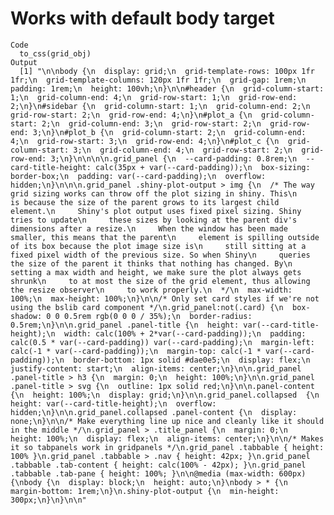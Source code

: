 # Works with default body target

    Code
      to_css(grid_obj)
    Output
      [1] "\n\nbody {\n  display: grid;\n  grid-template-rows: 100px 1fr 1fr;\n  grid-template-columns: 120px 1fr 1fr;\n  grid-gap: 1rem;\n  padding: 1rem;\n  height: 100vh;\n}\n\n#header {\n  grid-column-start: 1;\n  grid-column-end: 4;\n  grid-row-start: 1;\n  grid-row-end: 2;\n}\n#sidebar {\n  grid-column-start: 1;\n  grid-column-end: 2;\n  grid-row-start: 2;\n  grid-row-end: 4;\n}\n#plot_a {\n  grid-column-start: 2;\n  grid-column-end: 3;\n  grid-row-start: 2;\n  grid-row-end: 3;\n}\n#plot_b {\n  grid-column-start: 2;\n  grid-column-end: 4;\n  grid-row-start: 3;\n  grid-row-end: 4;\n}\n#plot_c {\n  grid-column-start: 3;\n  grid-column-end: 4;\n  grid-row-start: 2;\n  grid-row-end: 3;\n}\n\n\n\n.grid_panel {\n  --card-padding: 0.8rem;\n  --card-title-height: calc(35px + var(--card-padding));\n  box-sizing: border-box;\n  padding: var(--card-padding);\n  overflow: hidden;\n}\n\n\n.grid_panel .shiny-plot-output > img {\n  /* The way grid sizing works can throw off the plot sizing in shiny. This\n     is because the size of the parent grows to its largest child element.\n     Shiny's plot output uses fixed pixel sizing. Shiny tries to update\n     these sizes by looking at the parent div's dimensions after a resize.\n     When the window has been made smaller, this means that the parent\n     element is spilling outside of its box because the plot image size is\n     still sitting at a fixed pixel width of the previous size. So when Shiny\n     queries the size of the parent it thinks that nothing has changed. By\n     setting a max width and height, we make sure the plot always gets shrunk\n     to at most the size of the grid element, thus allowing the resize observer\n     to work properly.\n  */\n  max-width: 100%;\n  max-height: 100%;\n}\n\n/* Only set card styles if we're not using the bslib card component */\n.grid_panel:not(.card) {\n  box-shadow: 0 0 0.5rem rgb(0 0 0 / 35%);\n  border-radius: 0.5rem;\n}\n\n.grid_panel .panel-title {\n  height: var(--card-title-height);\n  width: calc(100% + 2*var(--card-padding));\n  padding: calc(0.5 * var(--card-padding)) var(--card-padding);\n  margin-left: calc(-1 * var(--card-padding));\n  margin-top: calc(-1 * var(--card-padding));\n  border-bottom: 1px solid #dae0e5;\n  display: flex;\n  justify-content: start;\n  align-items: center;\n}\n\n.grid_panel .panel-title > h3 {\n  margin: 0;\n  height: 100%;\n}\n\n.grid_panel .panel-title > svg {\n  outline: 1px solid red;\n}\n\n.panel-content {\n  height: 100%;\n  display: grid;\n}\n\n.grid_panel.collapsed  {\n  height: var(--card-title-height);\n  overflow: hidden;\n}\n\n.grid_panel.collapsed .panel-content {\n  display: none;\n}\n\n/* Make everything line up nice and cleanly like it should in the middle */\n.grid_panel > .title_panel {\n  margin: 0;\n  height: 100%;\n  display: flex;\n  align-items: center;\n}\n\n/* Makes it so tabpanels work in gridpanels */\n.grid_panel .tabbable { height: 100% }\n.grid_panel .tabbable > .nav { height: 42px; }\n.grid_panel .tabbable .tab-content { height: calc(100% - 42px); }\n.grid_panel .tabbable .tab-pane { height: 100%; }\n\n@media (max-width: 600px) {\nbody {\n  display: block;\n  height: auto;\n}\nbody > * {\n  margin-bottom: 1rem;\n}\n.shiny-plot-output {\n  min-height: 300px;\n}\n}\n\n"

